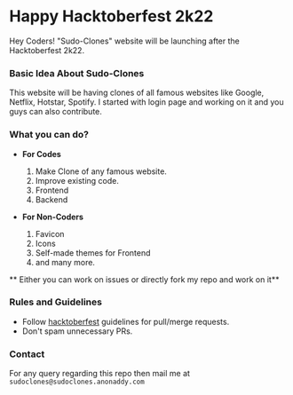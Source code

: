 # Happy Hacktoberfest 2k22 

Hey Coders! 
"Sudo-Clones" website will be launching after the Hacktoberfest 2k22.

### Basic Idea About Sudo-Clones
This website will be having clones of all famous websites like Google, Netflix, Hotstar, Spotify.
I started with login page and working on it and you guys can also contribute.

### What you can do?
* **For Codes**
  1. Make Clone of any famous website.
  2. Improve existing code.
  3. Frontend
  4. Backend

* **For Non-Coders**
  1. Favicon
  2. Icons 
  3. Self-made themes for Frontend
  4. and many more.
  
** Either you can work on issues or directly fork my repo and work on it**

### Rules and Guidelines
* Follow [hacktoberfest](https://hacktoberfest.com/participation/#pr-mr-details) guidelines for pull/merge requests.
* Don't spam unnecessary PRs.


### Contact
For any  query regarding this repo then mail me at `sudoclones@sudoclones.anonaddy.com`
